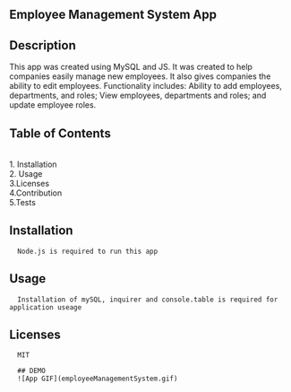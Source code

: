 ## Employee Management System App
      
## Description 
This app was created using MySQL and JS. It was created to help companies easily manage new employees. It also gives companies the ability to edit employees. Functionality    includes: Ability to add employees, departments, and roles; View employees, departments and roles; and update employee roles. 


## Table of Contents 
<br> 1. Installation <br> 2. Usage <br> 3.Licenses <br> 4.Contribution <br> 5.Tests

## Installation
      Node.js is required to run this app      

## Usage 
      Installation of mySQL, inquirer and console.table is required for application useage

## Licenses 
      MIT
      
      ## DEMO
      ![App GIF](employeeManagementSystem.gif)
